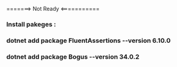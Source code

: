  =======>  Not Ready  <===========


### Install pakeges :
### dotnet add package FluentAssertions --version 6.10.0
### dotnet add package Bogus --version 34.0.2

